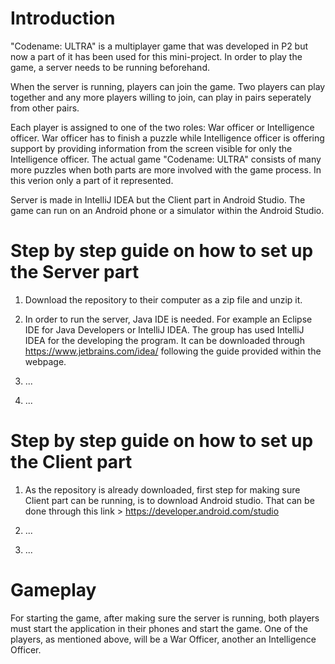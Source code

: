 # Introduction 
"Codename: ULTRA" is a multiplayer game that was developed in P2 but now a part of it has been used for this mini-project. In order to play the game, a server needs to be running beforehand. 

When the server is running, players can join the game. Two players can play together and any more players willing to join, can play in pairs seperately from other pairs. 

Each player is assigned to one of the two roles: War officer or Intelligence officer. War officer has to finish a puzzle while Intelligence officer is offering support by providing information from the screen visible for only the Intelligence officer. The actual game "Codename: ULTRA" consists of many more puzzles when both parts are more involved with the game process. In this verion only a part of it represented. 

Server is made in IntelliJ IDEA but the Client part in Android Studio. The game can run on an Android phone or a simulator within the Android Studio. 

# Step by step guide on how to set up the Server part

1. Download the repository to their computer as a zip file and unzip it. 

2. In order to run the server, Java IDE is needed. For example an Eclipse IDE for Java Developers or IntelliJ IDEA. The group has used IntelliJ IDEA for the developing the program. It can be downloaded through https://www.jetbrains.com/idea/ following the guide provided within the webpage. 

3. ... 

4. ... 

# Step by step guide on how to set up the Client part 

1. As the repository is already downloaded, first step for making sure Client part can be running, is to download Android studio. That can be done through this link > https://developer.android.com/studio 

2. ...

3. ...

# Gameplay

For starting the game, after making sure the server is running, both players must start the application in their phones and start the game. One of the players, as mentioned above, will be a War Officer, another an Intelligence Officer. 
